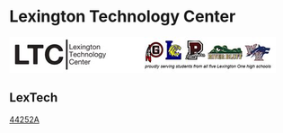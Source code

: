# Lexington Technology Center

![lextech](./images/lextech.jpg)

## LexTech

[44252A](https://www.robotevents.com/teams/VRC/44252A)
